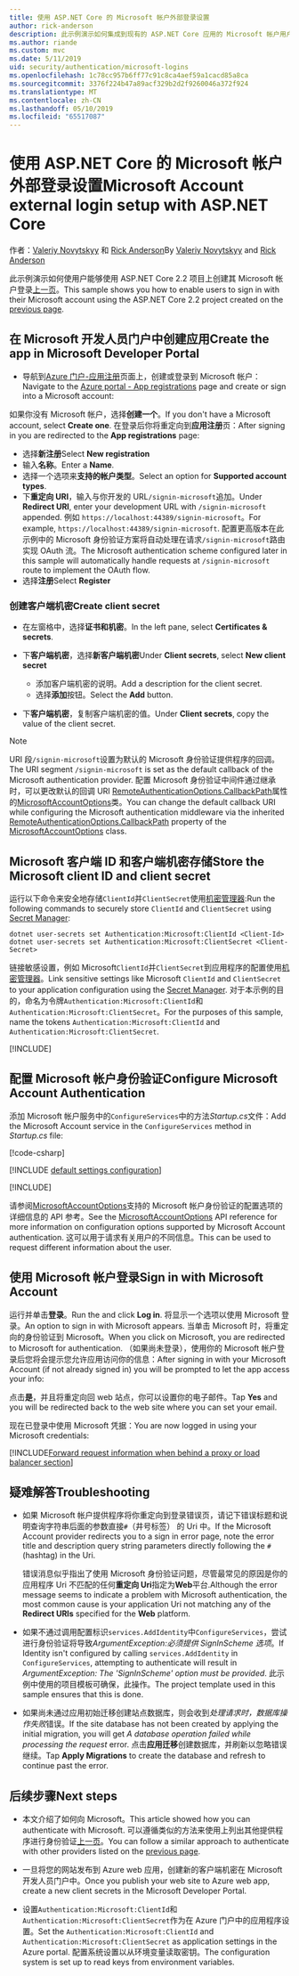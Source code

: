 ```yaml
---
title: 使用 ASP.NET Core 的 Microsoft 帐户外部登录设置
author: rick-anderson
description: 此示例演示如何集成到现有的 ASP.NET Core 应用的 Microsoft 帐户用户身份验证。
ms.author: riande
ms.custom: mvc
ms.date: 5/11/2019
uid: security/authentication/microsoft-logins
ms.openlocfilehash: 1c78cc957b6ff77c91c8ca4aef59a1cacd85a8ca
ms.sourcegitcommit: 3376f224b47a89acf329b2d2f9260046a372f924
ms.translationtype: MT
ms.contentlocale: zh-CN
ms.lasthandoff: 05/10/2019
ms.locfileid: "65517087"
---
```

# <a name="microsoft-account-external-login-setup-with-aspnet-core"></a><span data-ttu-id="1024f-103">使用 ASP.NET Core 的 Microsoft 帐户外部登录设置</span><span class="sxs-lookup"><span data-stu-id="1024f-103">Microsoft Account external login setup with ASP.NET Core</span></span>

<span data-ttu-id="1024f-104">作者：[Valeriy Novytskyy](https://github.com/01binary) 和 [Rick Anderson](https://twitter.com/RickAndMSFT)</span><span class="sxs-lookup"><span data-stu-id="1024f-104">By [Valeriy Novytskyy](https://github.com/01binary) and [Rick Anderson](https://twitter.com/RickAndMSFT)</span></span>

<span data-ttu-id="1024f-105">此示例演示如何使用户能够使用 ASP.NET Core 2.2 项目上创建其 Microsoft 帐户登录[上一页](xref:security/authentication/social/index)。</span><span class="sxs-lookup"><span data-stu-id="1024f-105">This sample shows you how to enable users to sign in with their Microsoft account using the ASP.NET Core 2.2 project created on the [previous page](xref:security/authentication/social/index).</span></span>

## <a name="create-the-app-in-microsoft-developer-portal"></a><span data-ttu-id="1024f-106">在 Microsoft 开发人员门户中创建应用</span><span class="sxs-lookup"><span data-stu-id="1024f-106">Create the app in Microsoft Developer Portal</span></span>

* <span data-ttu-id="1024f-107">导航到[Azure 门户-应用注册](https://go.microsoft.com/fwlink/?linkid=2083908)页面上，创建或登录到 Microsoft 帐户：</span><span class="sxs-lookup"><span data-stu-id="1024f-107">Navigate to the [Azure portal - App registrations](https://go.microsoft.com/fwlink/?linkid=2083908) page and create or sign into a Microsoft account:</span></span>

<span data-ttu-id="1024f-108">如果你没有 Microsoft 帐户，选择**创建一个**。</span><span class="sxs-lookup"><span data-stu-id="1024f-108">If you don't have a Microsoft account, select **Create one**.</span></span> <span data-ttu-id="1024f-109">在登录后你将重定向到**应用注册**页：</span><span class="sxs-lookup"><span data-stu-id="1024f-109">After signing in you are redirected to the **App registrations** page:</span></span>

* <span data-ttu-id="1024f-110">选择**新注册**</span><span class="sxs-lookup"><span data-stu-id="1024f-110">Select **New registration**</span></span>
* <span data-ttu-id="1024f-111">输入**名称**。</span><span class="sxs-lookup"><span data-stu-id="1024f-111">Enter a **Name**.</span></span>
* <span data-ttu-id="1024f-112">选择一个选项来**支持的帐户类型**。</span><span class="sxs-lookup"><span data-stu-id="1024f-112">Select an option for **Supported account types**.</span></span>  <!-- Accounts for any org work with MS domain accounts. Most folks probably want the last option, personal MS accounts -->
* <span data-ttu-id="1024f-113">下**重定向 URI**，输入与你开发的 URL`/signin-microsoft`追加。</span><span class="sxs-lookup"><span data-stu-id="1024f-113">Under **Redirect URI**, enter your development URL with `/signin-microsoft` appended.</span></span> <span data-ttu-id="1024f-114">例如 `https://localhost:44389/signin-microsoft`。</span><span class="sxs-lookup"><span data-stu-id="1024f-114">For example, `https://localhost:44389/signin-microsoft`.</span></span> <span data-ttu-id="1024f-115">配置更高版本在此示例中的 Microsoft 身份验证方案将自动处理在请求`/signin-microsoft`路由实现 OAuth 流。</span><span class="sxs-lookup"><span data-stu-id="1024f-115">The Microsoft authentication scheme configured later in this sample will automatically handle requests at `/signin-microsoft` route to implement the OAuth flow.</span></span>
* <span data-ttu-id="1024f-116">选择**注册**</span><span class="sxs-lookup"><span data-stu-id="1024f-116">Select **Register**</span></span>

### <a name="create-client-secret"></a><span data-ttu-id="1024f-117">创建客户端机密</span><span class="sxs-lookup"><span data-stu-id="1024f-117">Create client secret</span></span>

* <span data-ttu-id="1024f-118">在左窗格中，选择**证书和机密**。</span><span class="sxs-lookup"><span data-stu-id="1024f-118">In the left pane, select **Certificates & secrets**.</span></span>
* <span data-ttu-id="1024f-119">下**客户端机密**，选择**新客户端机密**</span><span class="sxs-lookup"><span data-stu-id="1024f-119">Under **Client secrets**, select **New client secret**</span></span>

  * <span data-ttu-id="1024f-120">添加客户端机密的说明。</span><span class="sxs-lookup"><span data-stu-id="1024f-120">Add a description for the client secret.</span></span>
  * <span data-ttu-id="1024f-121">选择**添加**按钮。</span><span class="sxs-lookup"><span data-stu-id="1024f-121">Select the **Add** button.</span></span>

* <span data-ttu-id="1024f-122">下**客户端机密**，复制客户端机密的值。</span><span class="sxs-lookup"><span data-stu-id="1024f-122">Under **Client secrets**, copy the value of the client secret.</span></span>

> [!NOTE]
> <span data-ttu-id="1024f-123">URI 段`/signin-microsoft`设置为默认的 Microsoft 身份验证提供程序的回调。</span><span class="sxs-lookup"><span data-stu-id="1024f-123">The URI segment `/signin-microsoft` is set as the default callback of the Microsoft authentication provider.</span></span> <span data-ttu-id="1024f-124">配置 Microsoft 身份验证中间件通过继承时，可以更改默认的回调 URI [RemoteAuthenticationOptions.CallbackPath](/dotnet/api/microsoft.aspnetcore.authentication.remoteauthenticationoptions.callbackpath)属性的[MicrosoftAccountOptions](/dotnet/api/microsoft.aspnetcore.authentication.microsoftaccount.microsoftaccountoptions)类。</span><span class="sxs-lookup"><span data-stu-id="1024f-124">You can change the default callback URI while configuring the Microsoft authentication middleware via the inherited [RemoteAuthenticationOptions.CallbackPath](/dotnet/api/microsoft.aspnetcore.authentication.remoteauthenticationoptions.callbackpath) property of the [MicrosoftAccountOptions](/dotnet/api/microsoft.aspnetcore.authentication.microsoftaccount.microsoftaccountoptions) class.</span></span>

## <a name="store-the-microsoft-client-id-and-client-secret"></a><span data-ttu-id="1024f-125">Microsoft 客户端 ID 和客户端机密存储</span><span class="sxs-lookup"><span data-stu-id="1024f-125">Store the Microsoft client ID and client secret</span></span>

<span data-ttu-id="1024f-126">运行以下命令来安全地存储`ClientId`并`ClientSecret`使用[机密管理器](xref:security/app-secrets):</span><span class="sxs-lookup"><span data-stu-id="1024f-126">Run the following commands to securely store `ClientId` and `ClientSecret` using [Secret Manager](xref:security/app-secrets):</span></span>

```console
dotnet user-secrets set Authentication:Microsoft:ClientId <Client-Id>
dotnet user-secrets set Authentication:Microsoft:ClientSecret <Client-Secret>
```

<span data-ttu-id="1024f-127">链接敏感设置，例如 Microsoft`ClientId`并`ClientSecret`到应用程序的配置使用[机密管理器](xref:security/app-secrets)。</span><span class="sxs-lookup"><span data-stu-id="1024f-127">Link sensitive settings like Microsoft `ClientId` and `ClientSecret` to your application configuration using the [Secret Manager](xref:security/app-secrets).</span></span> <span data-ttu-id="1024f-128">对于本示例的目的，命名为令牌`Authentication:Microsoft:ClientId`和`Authentication:Microsoft:ClientSecret`。</span><span class="sxs-lookup"><span data-stu-id="1024f-128">For the purposes of this sample, name the tokens `Authentication:Microsoft:ClientId` and `Authentication:Microsoft:ClientSecret`.</span></span>

[!INCLUDE[](~/includes/environmentVarableColon.md)]

## <a name="configure-microsoft-account-authentication"></a><span data-ttu-id="1024f-129">配置 Microsoft 帐户身份验证</span><span class="sxs-lookup"><span data-stu-id="1024f-129">Configure Microsoft Account Authentication</span></span>

<span data-ttu-id="1024f-130">添加 Microsoft 帐户服务中的`ConfigureServices`中的方法*Startup.cs*文件：</span><span class="sxs-lookup"><span data-stu-id="1024f-130">Add the Microsoft Account service in the `ConfigureServices` method in *Startup.cs* file:</span></span>

[!code-csharp[](~/security/authentication/social/social-code/StartupMS.cs?name=snippet&highlight=10-14)]

[!INCLUDE [default settings configuration](includes/default-settings.md)]

[!INCLUDE[](includes/chain-auth-providers.md)]

<span data-ttu-id="1024f-131">请参阅[MicrosoftAccountOptions](/dotnet/api/microsoft.aspnetcore.builder.microsoftaccountoptions)支持的 Microsoft 帐户身份验证的配置选项的详细信息的 API 参考。</span><span class="sxs-lookup"><span data-stu-id="1024f-131">See the [MicrosoftAccountOptions](/dotnet/api/microsoft.aspnetcore.builder.microsoftaccountoptions) API reference for more information on configuration options supported by Microsoft Account authentication.</span></span> <span data-ttu-id="1024f-132">这可以用于请求有关用户的不同信息。</span><span class="sxs-lookup"><span data-stu-id="1024f-132">This can be used to request different information about the user.</span></span>

## <a name="sign-in-with-microsoft-account"></a><span data-ttu-id="1024f-133">使用 Microsoft 帐户登录</span><span class="sxs-lookup"><span data-stu-id="1024f-133">Sign in with Microsoft Account</span></span>

<span data-ttu-id="1024f-134">运行并单击**登录**。</span><span class="sxs-lookup"><span data-stu-id="1024f-134">Run the and click **Log in**.</span></span> <span data-ttu-id="1024f-135">将显示一个选项以使用 Microsoft 登录。</span><span class="sxs-lookup"><span data-stu-id="1024f-135">An option to sign in with Microsoft appears.</span></span> <span data-ttu-id="1024f-136">当单击 Microsoft 时，将重定向的身份验证到 Microsoft。</span><span class="sxs-lookup"><span data-stu-id="1024f-136">When you click on Microsoft, you are redirected to Microsoft for authentication.</span></span> <span data-ttu-id="1024f-137">（如果尚未登录），使用你的 Microsoft 帐户登录后您将会提示您允许应用访问你的信息：</span><span class="sxs-lookup"><span data-stu-id="1024f-137">After signing in with your Microsoft Account (if not already signed in) you will be prompted to let the app access your info:</span></span>

<span data-ttu-id="1024f-138">点击**是**，并且将重定向回 web 站点，你可以设置你的电子邮件。</span><span class="sxs-lookup"><span data-stu-id="1024f-138">Tap **Yes** and you will be redirected back to the web site where you can set your email.</span></span>

<span data-ttu-id="1024f-139">现在已登录中使用 Microsoft 凭据：</span><span class="sxs-lookup"><span data-stu-id="1024f-139">You are now logged in using your Microsoft credentials:</span></span>

[!INCLUDE[Forward request information when behind a proxy or load balancer section](includes/forwarded-headers-middleware.md)]

## <a name="troubleshooting"></a><span data-ttu-id="1024f-140">疑难解答</span><span class="sxs-lookup"><span data-stu-id="1024f-140">Troubleshooting</span></span>

* <span data-ttu-id="1024f-141">如果 Microsoft 帐户提供程序将你重定向到登录错误页，请记下错误标题和说明查询字符串后面的参数直接`#`（井号标签） 的 Uri 中。</span><span class="sxs-lookup"><span data-stu-id="1024f-141">If the Microsoft Account provider redirects you to a sign in error page, note the error title and description query string parameters directly following the `#` (hashtag) in the Uri.</span></span>

  <span data-ttu-id="1024f-142">错误消息似乎指出了使用 Microsoft 身份验证问题，尽管最常见的原因是你的应用程序 Uri 不匹配的任何**重定向 Uri**指定为**Web**平台.</span><span class="sxs-lookup"><span data-stu-id="1024f-142">Although the error message seems to indicate a problem with Microsoft authentication, the most common cause is your application Uri not matching any of the **Redirect URIs** specified for the **Web** platform.</span></span>
* <span data-ttu-id="1024f-143">如果不通过调用配置标识`services.AddIdentity`中`ConfigureServices`，尝试进行身份验证将导致*ArgumentException:必须提供 SignInScheme 选项*。</span><span class="sxs-lookup"><span data-stu-id="1024f-143">If Identity isn't configured by calling `services.AddIdentity` in `ConfigureServices`, attempting to authenticate will result in *ArgumentException: The 'SignInScheme' option must be provided*.</span></span> <span data-ttu-id="1024f-144">此示例中使用的项目模板可确保，此操作。</span><span class="sxs-lookup"><span data-stu-id="1024f-144">The project template used in this sample ensures that this is done.</span></span>
* <span data-ttu-id="1024f-145">如果尚未通过应用初始迁移创建站点数据库，则会收到*处理请求时，数据库操作失败*错误。</span><span class="sxs-lookup"><span data-stu-id="1024f-145">If the site database has not been created by applying the initial migration, you will get *A database operation failed while processing the request* error.</span></span> <span data-ttu-id="1024f-146">点击**应用迁移**创建数据库，并刷新以忽略错误继续。</span><span class="sxs-lookup"><span data-stu-id="1024f-146">Tap **Apply Migrations** to create the database and refresh to continue past the error.</span></span>

## <a name="next-steps"></a><span data-ttu-id="1024f-147">后续步骤</span><span class="sxs-lookup"><span data-stu-id="1024f-147">Next steps</span></span>

* <span data-ttu-id="1024f-148">本文介绍了如何向 Microsoft。</span><span class="sxs-lookup"><span data-stu-id="1024f-148">This article showed how you can authenticate with Microsoft.</span></span> <span data-ttu-id="1024f-149">可以遵循类似的方法来使用上列出其他提供程序进行身份验证[上一页](xref:security/authentication/social/index)。</span><span class="sxs-lookup"><span data-stu-id="1024f-149">You can follow a similar approach to authenticate with other providers listed on the [previous page](xref:security/authentication/social/index).</span></span>

* <span data-ttu-id="1024f-150">一旦将您的网站发布到 Azure web 应用，创建新的客户端机密在 Microsoft 开发人员门户中。</span><span class="sxs-lookup"><span data-stu-id="1024f-150">Once you publish your web site to Azure web app, create a new client secrets in the Microsoft Developer Portal.</span></span>

* <span data-ttu-id="1024f-151">设置`Authentication:Microsoft:ClientId`和`Authentication:Microsoft:ClientSecret`作为在 Azure 门户中的应用程序设置。</span><span class="sxs-lookup"><span data-stu-id="1024f-151">Set the `Authentication:Microsoft:ClientId` and `Authentication:Microsoft:ClientSecret` as application settings in the Azure portal.</span></span> <span data-ttu-id="1024f-152">配置系统设置以从环境变量读取密钥。</span><span class="sxs-lookup"><span data-stu-id="1024f-152">The configuration system is set up to read keys from environment variables.</span></span>
